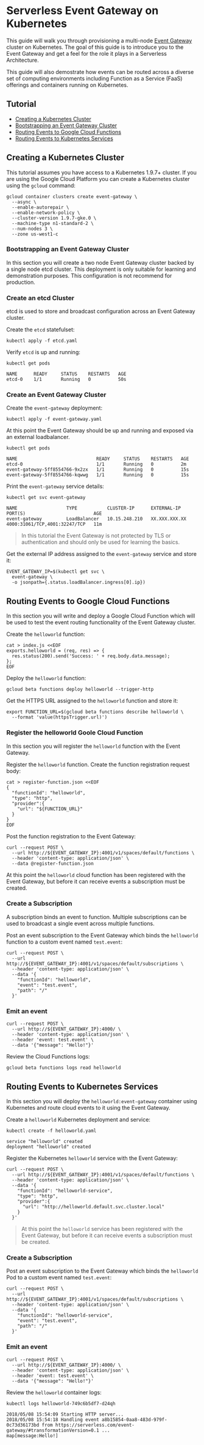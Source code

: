 # Serverless Event Gateway on Kubernetes

This guide will walk you through provisioning a multi-node [Event Gateway](https://github.com/serverless/event-gateway) cluster on Kubernetes. The goal of this guide is to introduce you to the Event Gateway and get a feel for the role it plays in a Serverless Architecture.

This guide will also demostrate how events can be routed across a diverse set of computing environments including Function as a Service (FaaS) offerings and containers running on Kubernetes. 

## Tutorial

* [Creating a Kubernetes Cluster](#creating-a-kubernetes-cluster)
* [Bootstrapping an Event Gateway Cluster](#bootstrapping-an-event-gateway-cluster)
* [Routing Events to Google Cloud Functions](#routing-events-to-google-cloud-functions)
* [Routing Events to Kubernetes Services](#routing-events-to-kubernetes-services)

## Creating a Kubernetes Cluster

This tutorial assumes you have access to a Kubernetes 1.9.7+ cluster. If you are using the Google Cloud Platform you can create a Kubernetes cluster using the `gcloud` command: 

```
gcloud container clusters create event-gateway \
  --async \
  --enable-autorepair \
  --enable-network-policy \
  --cluster-version 1.9.7-gke.0 \
  --machine-type n1-standard-2 \
  --num-nodes 3 \
  --zone us-west1-c
```

### Bootstrapping an Event Gateway Cluster

In this section you will create a two node Event Gateway cluster backed by a single node etcd cluster. This deployment is only suitable for learning and demonstration purposes. This configuration is not recommend for production.

### Create an etcd Cluster

etcd is used to store and broadcast configuration across an Event Gateway cluster.

Create the `etcd` statefulset:

```
kubectl apply -f etcd.yaml
```

Verify `etcd` is up and running:

```
kubectl get pods
```
```
NAME      READY     STATUS    RESTARTS   AGE
etcd-0    1/1       Running   0          50s
```

### Create an Event Gateway Cluster

Create the `event-gateway` deployment:

```
kubectl apply -f event-gateway.yaml
```

At this point the Event Gateway should be up and running and exposed via an external loadbalancer.

```
kubectl get pods
```
```
NAME                             READY     STATUS    RESTARTS   AGE
etcd-0                           1/1       Running   0          2m
event-gateway-5ff8554766-9x2zx   1/1       Running   0          15s
event-gateway-5ff8554766-kqwwg   1/1       Running   0          15s
```

Print the `event-gateway` service details:

```
kubectl get svc event-gateway
```
```
NAME                  TYPE           CLUSTER-IP      EXTERNAL-IP     PORT(S)                         AGE
event-gateway         LoadBalancer   10.15.248.210   XX.XXX.XXX.XX   4000:31061/TCP,4001:32247/TCP   11m
```

> In this tutorial the Event Gateway is not protected by TLS or authentication and should only be used for learning the basics.

Get the external IP address assigned to the `event-gateway` service and store it:

```
EVENT_GATEWAY_IP=$(kubectl get svc \
  event-gateway \
  -o jsonpath={.status.loadBalancer.ingress[0].ip})
```

## Routing Events to Google Cloud Functions

In this section you will write and deploy a Google Cloud Function which will be used to test the event routing functionality of the Event Gateway cluster.

Create the `helloworld` function:

```
cat > index.js <<EOF
exports.helloworld = (req, res) => {
  res.status(200).send('Success: ' + req.body.data.message);
};
EOF
```

Deploy the `helloworld` function:

```
gcloud beta functions deploy helloworld --trigger-http
```

Get the HTTPS URL assigned to the `helloworld` function and store it:

```
export FUNCTION_URL=$(gcloud beta functions describe helloworld \
  --format 'value(httpsTrigger.url)')
```

### Register the helloworld Goole Cloud Function

In this section you will register the `helloworld` function with the Event Gateway.

Register the `helloworld` function. Create the function registration request body:

```
cat > register-function.json <<EOF
{
  "functionId": "helloworld",
  "type": "http",
  "provider":{
    "url": "${FUNCTION_URL}"
  }
}
EOF
```

Post the function registration to the Event Gateway:

```
curl --request POST \
  --url http://${EVENT_GATEWAY_IP}:4001/v1/spaces/default/functions \
  --header 'content-type: application/json' \
  --data @register-function.json
```

At this point the `helloworld` cloud function has been registered with the Event Gateway, but before it can receive events a subscription must be created.

### Create a Subscription

A subscription binds an event to function. Multiple subscriptions can be used to broadcast a single event across multiple functions.

Post an event subscription to the Event Gateway which binds the `helloworld` function to a custom event named `test.event`:

```
curl --request POST \
  --url http://${EVENT_GATEWAY_IP}:4001/v1/spaces/default/subscriptions \
  --header 'content-type: application/json' \
  --data '{
    "functionId": "helloworld",
    "event": "test.event",
    "path": "/"
  }'
```

### Emit an event

```
curl --request POST \
  --url http://${EVENT_GATEWAY_IP}:4000/ \
  --header 'content-type: application/json' \
  --header 'event: test.event' \
  --data '{"message": "Hello!"}'
```

Review the Cloud Functions logs:

```
gcloud beta functions logs read helloworld
```

## Routing Events to Kubernetes Services

In this section you will deploy the `helloworld:event-gateway` container using Kubernetes and route cloud events to it using the Event Gateway.

Create a `helloworld` Kubernetes deployment and service:

```
kubectl create -f helloworld.yaml
```

```
service "helloworld" created
deployment "helloworld" created
```

Register the Kubernetes `helloworld` service with the Event Gateway:

```
curl --request POST \
  --url http://${EVENT_GATEWAY_IP}:4001/v1/spaces/default/functions \
  --header 'content-type: application/json' \
  --data '{
    "functionId": "helloworld-service",
    "type": "http",
    "provider":{
      "url": "http://helloworld.default.svc.cluster.local"
    }
  }'
```

> At this point the `helloworld` service has been registered with the Event Gateway, but before it can receive events a subscription must be created.

### Create a Subscription

Post an event subscription to the Event Gateway which binds the `helloworld` Pod to a custom event named `test.event`:

```
curl --request POST \
  --url http://${EVENT_GATEWAY_IP}:4001/v1/spaces/default/subscriptions \
  --header 'content-type: application/json' \
  --data '{
    "functionId": "helloworld-service",
    "event": "test.event",
    "path": "/"
  }'
```

### Emit an event

```
curl --request POST \
  --url http://${EVENT_GATEWAY_IP}:4000/ \
  --header 'content-type: application/json' \
  --header 'event: test.event' \
  --data '{"message": "Hello!"}'
```

Review the `helloworld` container logs:

```
kubectl logs helloworld-749c6b5df7-d24qh
```

```
2018/05/08 15:54:09 Starting HTTP server...
2018/05/08 15:54:18 Handling event a8b15854-0aa8-483d-979f-0c73d36173bd from https://serverless.com/event-gateway/#transformationVersion=0.1 ...
map[message:Hello!]
```
